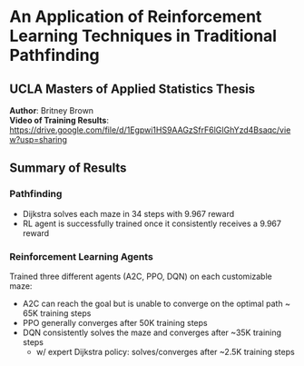 # An Application of Reinforcement Learning Techniques in Traditional Pathfinding  

## UCLA Masters of Applied Statistics Thesis  
**Author**: Britney Brown        
**Video of Training Results**: https://drive.google.com/file/d/1Egpwi1HS9AAGzSfrF6lGIGhYzd4Bsaqc/view?usp=sharing

## Summary of Results

### Pathfinding 
- Dijkstra solves each maze in 34 steps with 9.967 reward
- RL agent is successfully trained once it consistently receives a 9.967 reward

### Reinforcement Learning Agents
Trained three different agents (A2C, PPO, DQN) on each customizable maze: 
- A2C can reach the goal but is unable to converge on the optimal path ~ 65K training steps
- PPO generally converges after 50K training steps
- DQN consistently solves the maze and converges after ~35K training steps
	- w/ expert Dijkstra policy: solves/converges after ~2.5K training steps



